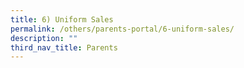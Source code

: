 ```yaml
---
title: 6) Uniform Sales
permalink: /others/parents-portal/6-uniform-sales/
description: ""
third_nav_title: Parents
---
```

